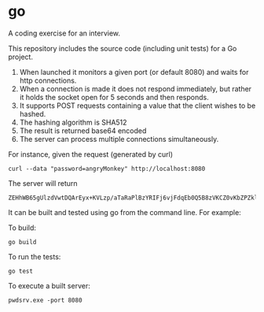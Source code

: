 go
=========

A coding exercise for an interview.

This repository includes the source code (including unit tests) for a Go project.

1. When launched it monitors a given port (or default 8080) and waits for http connections.
2. When a connection is made it does not respond immediately, but rather it holds the socket open for 5 seconds and then responds.
3. It supports POST requests containing a value that the client wishes to be hashed.
4. The hashing algorithm is SHA512
5. The result is returned base64 encoded
6. The server can process multiple connections simultaneously.

For instance, given the request (generated by curl)

    curl --data "password=angryMonkey" http://localhost:8080

The server will return

    ZEHhWB65gUlzdVwtDQArEyx+KVLzp/aTaRaPlBzYRIFj6vjFdqEb0Q5B8zVKCZ0vKbZPZklJz0Fd7su2A+gf7Q==

It can be built and tested using go from the command line. For example:

To build:
    
    go build


To run the tests:
    
    go test

To execute a built server:
   
    pwdsrv.exe -port 8080
